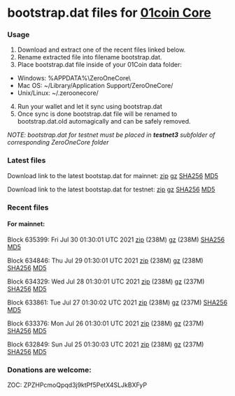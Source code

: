 # bootstrap.dat files for [01coin Core](https://01coin.io)

### Usage

1. Download and extract one of the recent files linked below.
2. Rename extracted file into filename bootstrap.dat.
3. Place bootstrap.dat file inside of your 01Coin data folder:
 - Windows: %APPDATA%\ZeroOneCore\
 - Mac OS: ~/Library/Application Support/ZeroOneCore/
 - Unix/Linux: ~/.zeroonecore/
4. Run your wallet and let it sync using bootstrap.dat
5. Once sync is done bootstrap.dat file will be renamed to bootstrap.dat.old automagically and can be safely removed.

_NOTE: bootstrap.dat for testnet must be placed in **testnet3** subfolder of corresponding ZeroOneCore folder_

### Latest files
Download link to the latest bootstap.dat for mainnet: [zip](https://files.01coin.io/mainnet/bootstrap.dat.zip) [gz](https://files.01coin.io/mainnet/bootstrap.dat.tar.gz) [SHA256](https://files.01coin.io/mainnet/sha256.txt) [MD5](https://files.01coin.io/mainnet/md5.txt)

Download link to the latest bootstap.dat for testnet: [zip](https://files.01coin.io/testnet/bootstrap.dat.zip) [gz](https://files.01coin.io/testnet/bootstrap.dat.tar.gz) [SHA256](https://files.01coin.io/testnet/sha256.txt) [MD5](https://files.01coin.io/testnet/md5.txt)

### Recent files

#### For mainnet:

Block 635399: Fri Jul 30 01:30:01 UTC 2021 [zip](https://files.01coin.io/mainnet/2021-07-30/bootstrap.dat.zip) (238M) [gz](https://files.01coin.io/mainnet/2021-07-30/bootstrap.dat.tar.gz) (238M) [SHA256](https://files.01coin.io/mainnet/2021-07-30/sha256.txt) [MD5](https://files.01coin.io/mainnet/2021-07-30/md5.txt)

Block 634846: Thu Jul 29 01:30:01 UTC 2021 [zip](https://files.01coin.io/mainnet/2021-07-29/bootstrap.dat.zip) (238M) [gz](https://files.01coin.io/mainnet/2021-07-29/bootstrap.dat.tar.gz) (238M) [SHA256](https://files.01coin.io/mainnet/2021-07-29/sha256.txt) [MD5](https://files.01coin.io/mainnet/2021-07-29/md5.txt)

Block 634329: Wed Jul 28 01:30:01 UTC 2021 [zip](https://files.01coin.io/mainnet/2021-07-28/bootstrap.dat.zip) (238M) [gz](https://files.01coin.io/mainnet/2021-07-28/bootstrap.dat.tar.gz) (237M) [SHA256](https://files.01coin.io/mainnet/2021-07-28/sha256.txt) [MD5](https://files.01coin.io/mainnet/2021-07-28/md5.txt)

Block 633861: Tue Jul 27 01:30:02 UTC 2021 [zip](https://files.01coin.io/mainnet/2021-07-27/bootstrap.dat.zip) (238M) [gz](https://files.01coin.io/mainnet/2021-07-27/bootstrap.dat.tar.gz) (237M) [SHA256](https://files.01coin.io/mainnet/2021-07-27/sha256.txt) [MD5](https://files.01coin.io/mainnet/2021-07-27/md5.txt)

Block 633376: Mon Jul 26 01:30:01 UTC 2021 [zip](https://files.01coin.io/mainnet/2021-07-26/bootstrap.dat.zip) (238M) [gz](https://files.01coin.io/mainnet/2021-07-26/bootstrap.dat.tar.gz) (237M) [SHA256](https://files.01coin.io/mainnet/2021-07-26/sha256.txt) [MD5](https://files.01coin.io/mainnet/2021-07-26/md5.txt)

Block 632849: Sun Jul 25 01:30:03 UTC 2021 [zip](https://files.01coin.io/mainnet/2021-07-25/bootstrap.dat.zip) (238M) [gz](https://files.01coin.io/mainnet/2021-07-25/bootstrap.dat.tar.gz) (237M) [SHA256](https://files.01coin.io/mainnet/2021-07-25/sha256.txt) [MD5](https://files.01coin.io/mainnet/2021-07-25/md5.txt)


### Donations are welcome:

ZOC: ZPZHPcmoQpqd3j9ktPf5PetX4SLJkBXFyP
